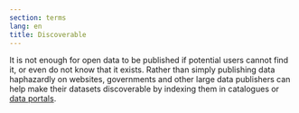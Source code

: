 ```yaml
---
section: terms
lang: en
title: Discoverable
---
```


It is not enough for open data to be published if potential users cannot find it, or even do not know that it exists. Rather than simply publishing data haphazardly on websites, governments and other large data publishers can help make their datasets discoverable by indexing them in catalogues or [data portals](/glossary/en/terms/data-portal).
